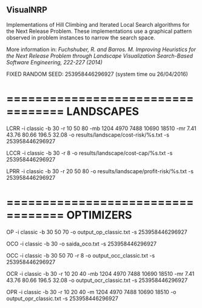 ## VisualNRP

Implementations of Hill Climbing and Iterated Local Search algorithms for the Next Release Problem.
These implementations use a graphical pattern observed in problem instances to narrow the search space.

More information in:
<i>Fuchshuber, R. and Barros. M.
Improving Heuristics for the Next Release Problem through Landscape Visualization
Search-Based Software Engineering, 222-227 (2014)</i>

FIXED RANDOM SEED: 253958446296927 (system time ou 26/04/2016)

==================================
LANDSCAPES
==================================

LCRR -i classic -b 30 -r 10 50 80 -mb 1204 4970 7488 10690 18510 -mr 7.41 43.76 80.66 196.5 32.08 -o results/landscape/cost-risk/%s.txt -s 253958446296927

LCCR -i classic -b 30 -r 8 -o results/landscape/cost-cap/%s.txt -s 253958446296927

LPRR -i classic -b 30 -r 20 50 80 -o results/landscape/profit-risk/%s.txt -s 253958446296927

==================================
OPTIMIZERS
==================================

OP -i classic -b 30 50 70 -o output_op_classic.txt -s 253958446296927

OCO -i classic -b 30 -o saida_oco.txt -s 253958446296927

OCC -i classic -b 30 50 70 -r 8 -o output_occ_classic.txt -s 253958446296927

OCR -i classic -b 30 -r 10 20 40 -mb 1204 4970 7488 10690 18510 -mr 7.41 43.76 80.66 196.5 32.08 -o output_ocr_classic.txt -s 253958446296927

OPR -i classic -b 30 -r 10 20 40 -m 1204 4970 7488 10690 18510 -o output_opr_classic.txt -s 253958446296927
